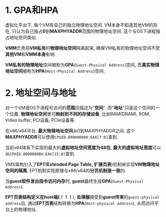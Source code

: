 

# 1. GPA和HPA

虚拟化平台下, 每个VM有自己的独立物理地址空间. VM本身不知道其他VM的存在, 只认为自己独占**0**到**MAXPHYADDR**范围的物理地址空间. 这个与OS下进程独占地址空间类似. 

**VMM**负责将**VM私有**的**物理地址空间**隔离起来, 确保VM私有的物理地址空间不受**其他VM**和**VMM本身**影响. 

**VM私有的物理地址**空间被称为**GPA**(`Guest-Physical Address`)空间, 而**真实物理地址空间**被称为**HPA**(`Host-Physical Address`)空间.

# 2. 地址空间与地址

对一个VM或OS下进程可访问的**范围**应描述为"**空间**". 而"**地址**"只是这个空间的一个位置. **物理地址空间**里可**映射到不同的存储设备**, 比如RAM(DRAM), ROM, Video buffer, PCI设备, PCIe设备等.

在x86/x64平台, **最大物理地址空间**从0到MAXPHYADDR之间. 这个**MAXPHYADDR**可以使用`CPUID.80000008H:EAX[7:0]`查到. 

当前x64体系下实现的最大的**虚拟地址空间宽度为48位**, **最大的虚拟地址宽度**可以从`CPUID.80000008H:EAX[15:8]`查到.



VMX架构引入了**EPT(Extended Page Table, 扩展页表**)机制来实现**VM物理地址空间的隔离**, EPT机制实现原理与x86/x64的**分页机制是一致**的.

当**guest软件发出指令访问内存**时, **guest**最终生成**GPA**(`Guest-Physical Address`). 

**EPT页表结构定义在host端(！！！**), **处理器**接受到**guest传来**的`guest-physical address`后, 通过**EPT页表**结构转换为**HPA**(`Host-physical address`), 从而访问平台上的物理地址.
